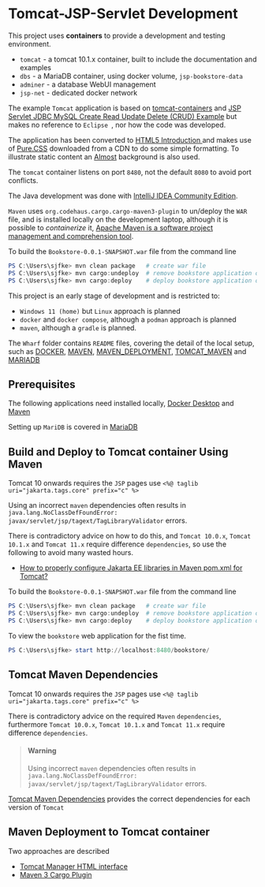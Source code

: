 # Tomcat-JSP-Servlet Development

This project uses **containers** to provide a development and testing environment.

* ``tomcat`` - a tomcat 10.1.x container, built to include the documentation and examples
* ``dbs`` - a MariaDB container, using docker volume, ``jsp-bookstore-data``
* ``adminer`` - a database WebUI management
* ``jsp-net`` - dedicated docker network

The example ``Tomcat`` application is based on [tomcat-containers](https://github.com/sjfke/tomcat-containers/blob/main/README.md) and 
[JSP Servlet JDBC MySQL Create Read Update Delete (CRUD) Example](https://www.codejava.net/coding/jsp-servlet-jdbc-mysql-create-read-update-delete-crud-example) 
but makes no reference to ``Eclipse ``, nor how the code was developed.

The application has been converted to [HTML5 Introduction ](https://www.w3docs.com/learn-html/html5-introduction.html) 
and makes use of [Pure.CSS](https://pure-css.github.io/) downloaded from a CDN to do some simple formatting.
To illustrate static content an [Almost](https://cssgradient.io/gradient-backgrounds/) background is also used.

The ``tomcat`` container listens on port ``8480``, not the default ``8080`` to avoid port conflicts.

The Java development was done with [IntelliJ IDEA Community Edition](https://www.jetbrains.com/idea/download).

``Maven`` uses ``org.codehaus.cargo.cargo-maven3-plugin`` to un/deploy the ``WAR`` file, and is installed 
locally on the development laptop, although it is possible to *containerize* 
it, [Apache Maven is a software project management and comprehension tool](https://hub.docker.com/_/maven).

To build the `Bookstore-0.0.1-SNAPSHOT.war` file from the command line

```powershell
PS C:\Users\sjfke> mvn clean package   # create war file
PS C:\Users\sjfke> mvn cargo:undeploy  # remove bookstore application on tomcat container
PS C:\Users\sjfke> mvn cargo:deploy    # deploy bookstore application on tomcat container
```

This project is an early stage of development and is restricted to:

* ``Windows 11 (home)`` but ``Linux`` approach is planned
* ``docker`` and ``docker compose``, although a ``podman`` approach is planned
* ``maven``, although a ``gradle`` is planned.

The ``Wharf`` folder contains ``README`` files, covering the detail of the local setup, such as [DOCKER](./Wharf/DOCKER.md), 
[MAVEN](./Wharf/MAVEN.md), [MAVEN_DEPLOYMENT](./Wharf/MAVEN_DEPLOYMENT.md), [TOMCAT_MAVEN](./Wharf/TOMCAT_MAVEN.md) 
and [MARIADB](./Wharf/MARIADB.md)

## Prerequisites

The following applications need installed locally, [Docker Desktop](./Wharf/DOCKER.md) and [Maven](Wharf/MAVEN.md)

Setting up ``MariDB`` is covered in [MariaDB](./Wharf/MARIADB.md)

## Build and Deploy to Tomcat container Using Maven

Tomcat 10 onwards requires the ``JSP`` pages use ``<%@ taglib uri="jakarta.tags.core" prefix="c" %>`` 

Using an incorrect ``maven``  dependencies often results in ``java.lang.NoClassDefFoundError: javax/servlet/jsp/tagext/TagLibraryValidator`` errors.

There is contradictory advice on how to do this, and ``Tomcat 10.0.x``, ``Tomcat 10.1.x`` and ``Tomcat 11.x`` require 
difference ``dependencies``, so use the following to avoid many wasted hours.

* [How to properly configure Jakarta EE libraries in Maven pom.xml for Tomcat?](https://stackoverflow.com/questions/65703840/how-to-properly-configure-jakarta-ee-libraries-in-maven-pom-xml-for-tomcat/65704617#65704617)

To build the `Bookstore-0.0.1-SNAPSHOT.war` file from the command line

```powershell
PS C:\Users\sjfke> mvn clean package   # create war file
PS C:\Users\sjfke> mvn cargo:undeploy  # remove bookstore application on tomcat container
PS C:\Users\sjfke> mvn cargo:deploy    # deploy bookstore application on tomcat container
```

To view the ``bookstore`` web application for the fist time.

```powershell
PS C:\Users\sjfke> start http://localhost:8480/bookstore/
```

## Tomcat Maven Dependencies

Tomcat 10 onwards requires the ``JSP`` pages use ``<%@ taglib uri="jakarta.tags.core" prefix="c" %>`` 

There is contradictory advice on the required ``Maven`` ``dependencies``, furthermore ``Tomcat 10.0.x``, ``Tomcat 10.1.x`` and ``Tomcat 11.x`` require 
difference ``dependencies``.

> #### Warning
>
> Using incorrect ``maven``  dependencies often results in ``java.lang.NoClassDefFoundError: javax/servlet/jsp/tagext/TagLibraryValidator`` errors.

[Tomcat Maven Dependencies](./Wharf/TOMCAT_MAVEN.md) provides the correct dependencies for each version of ``Tomcat``

## Maven Deployment to Tomcat container

Two approaches are described 

* [Tomcat Manager HTML interface](./Wharf/MAVEN_DEPLOYMENT.md#tomcat-manager-html-interface) 
* [Maven 3 Cargo Plugin](./Wharf/MAVEN_DEPLOYMENT.md#maven-3-cargo-plugin)

